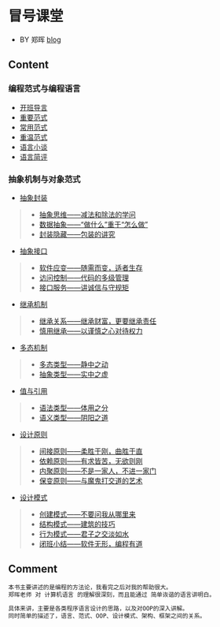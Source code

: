 #  冒号课堂
* BY 郑晖 [blog](https://www.cnblogs.com/xyz98/archive/2009/03/20/1417919.html)
## Content

### 编程范式与编程语言
* [开班导言](chapter/1-introduction.md) 
* [重要范式](chapter/2_important-paradigms.md)  
* [常用范式](chapter/3_commonly-use-paradigms.md)  
* [重温范式](chapter/4_review_paradigms.md)  
* [语言小谈](chapter/5_language_chit-chat.md)  
* [语言简评](chapter/6_language-comment.md)  

### 抽象机制与对象范式
* [抽象封装]()
> * [抽象思维——减法和除法的学问](chapter/7.1_abstract.md)
> * [数据抽象——“做什么”重于“怎么做”](chapter/7.2_abstract-what-to-do.md)
> * [封装隐藏——包装的讲究](chapter/7.3)
* [抽象接口]()  
> * [软件应变——随需而变，适者生存](chapter/8.1_software-change.md)
> * [访问控制——代码的多级管理](chapter/8.2_acl.md)
> * [接口服务——讲诚信与守规矩](chapter/8.3_interface-service.md)
* [继承机制]() 
> * [继承关系——继承财富，更要继承责任](chapter/9.1_inherit.md)
> * [慎用继承——以谨慎之心对待权力](chapter/9.2_inherit.md)
* [多态机制]()  
> * [多态类型——静中之动]()
> * [抽象类型——实中之虚]()
* [值与引用]()  
> * [语法类型——体用之分]()
> * [语义类型——阴阳之道]()
* [设计原则]()  
> * [间接原则——柔胜于刚，曲胜于直]()
> * [依赖原则——有求皆苦，无欲则刚]()
> * [内聚原则——不是一家人，不进一家门]()
> * [保变原则——与魔鬼打交道的艺术]()
* [设计模式]()  
> * [创建模式——不要问我从哪里来]()
> * [结构模式——建筑的技巧]()
> * [行为模式——君子之交淡如水]()
> * [闭班小结——软件无形，编程有道]()
## Comment
```md
本书主要讲述的是编程的方法论，我看完之后对我的帮助很大。
郑晖老师 对 计算机语言 的理解很深刻，而且能通过 简单诙谐的语言讲明白。

具体来讲，主要是各类程序语言设计的思路，以及对OOP的深入讲解。
同时简单的描述了，语言、范式、OOP、设计模式、架构、框架之间的关系。
```